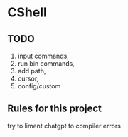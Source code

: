 # CShell

## TODO

1. input commands,
2. run bin commands,
3. add path,
4. cursor,
5. config/custom

## Rules for this project

try to liment chatgpt to compiler errors
